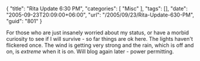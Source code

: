 {
	"title": "Rita Update 6:30 PM",
	"categories": [
		"Misc"
	],
	"tags": [],
	"date": "2005-09-23T20:09:00+06:00",
	"url": "/2005/09/23/Rita-Update-630-PM",
	"guid": "801"
}

For those who are just insanely worried about my status, or have a morbid curiosity to see if I will survive - so far things are ok here. The lights haven't flickered once. The wind is getting very strong and the rain, which is off and on, is <i>extreme</i> when it is on. Will blog again later - power permitting.